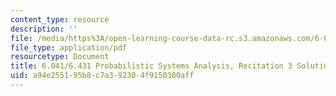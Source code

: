 ```yaml
---
content_type: resource
description: ''
file: /media/https%3A/open-learning-course-data-rc.s3.amazonaws.com/6-041sc-probabilistic-systems-analysis-and-applied-probability-fall-2013/a94e255195b8c7a392304f9150300aff_MIT6_041SCF13_rec03_sol.pdf
file_type: application/pdf
resourcetype: Document
title: 6.041/6.431 Probabilistic Systems Analysis, Recitation 3 Solutions
uid: a94e2551-95b8-c7a3-9230-4f9150300aff
---
```

